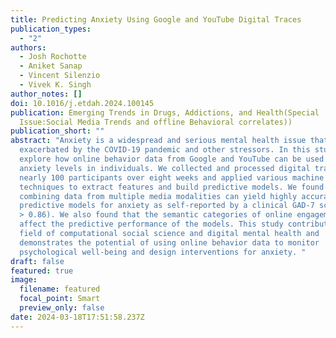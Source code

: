 ```yaml
---
title: Predicting Anxiety Using Google and YouTube Digital Traces
publication_types:
  - "2"
authors:
  - Josh Rochotte
  - Aniket Sanap
  - Vincent Silenzio
  - Vivek K. Singh
author_notes: []
doi: 10.1016/j.etdah.2024.100145
publication: Emerging Trends in Drugs, Addictions, and Health(Special
  Issue:Social Media Trends and offline Behavioral correlates))
publication_short: ""
abstract: "Anxiety is a widespread and serious mental health issue that has been
  exacerbated by the COVID-19 pandemic and other stressors. In this study, we
  explore how online behavior data from Google and YouTube can be used to infer
  anxiety levels in individuals. We collected and processed digital traces from
  nearly 100 participants over eight weeks and applied various machine learning
  techniques to extract features and build predictive models. We found that
  combining data from multiple media modalities can yield highly accurate
  predictive models for anxiety as self-reported by a clinical GAD-7 scale (AUC
  > 0.86). We also found that the semantic categories of online engagement can
  affect the predictive performance of the models. This study contributes to the
  field of computational social science and digital mental health and
  demonstrates the potential of using online behavior data to monitor
  psychological well-being and design interventions for anxiety. "
draft: false
featured: true
image:
  filename: featured
  focal_point: Smart
  preview_only: false
date: 2024-03-18T17:51:58.237Z
---
```

